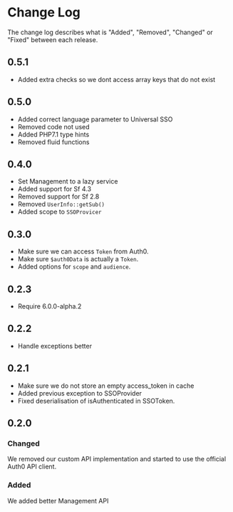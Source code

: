 # Change Log

The change log describes what is "Added", "Removed", "Changed" or "Fixed" between each release. 

## 0.5.1

- Added extra checks so we dont access array keys that do not exist

## 0.5.0

- Added correct language parameter to Universal SSO
- Removed code not used
- Added PHP7.1 type hints
- Removed fluid functions

## 0.4.0

- Set Management to a lazy service
- Added support for Sf 4.3
- Removed support for Sf 2.8
- Removed `UserInfo::getSub()`
- Added scope to `SSOProvicer`

## 0.3.0

- Make sure we can access `Token` from Auth0.
- Make sure `$auth0Data` is actually a `Token`.
- Added options for `scope` and `audience`.

## 0.2.3

- Require 6.0.0-alpha.2

## 0.2.2

- Handle exceptions better

## 0.2.1

- Make sure we do not store an empty access_token in cache
- Added previous exception to SSOProvider
- Fixed deserialisation of isAuthenticated in SSOToken.

## 0.2.0

### Changed

We removed our custom API implementation and started to use the official Auth0 API client. 

### Added

We added better Management API
